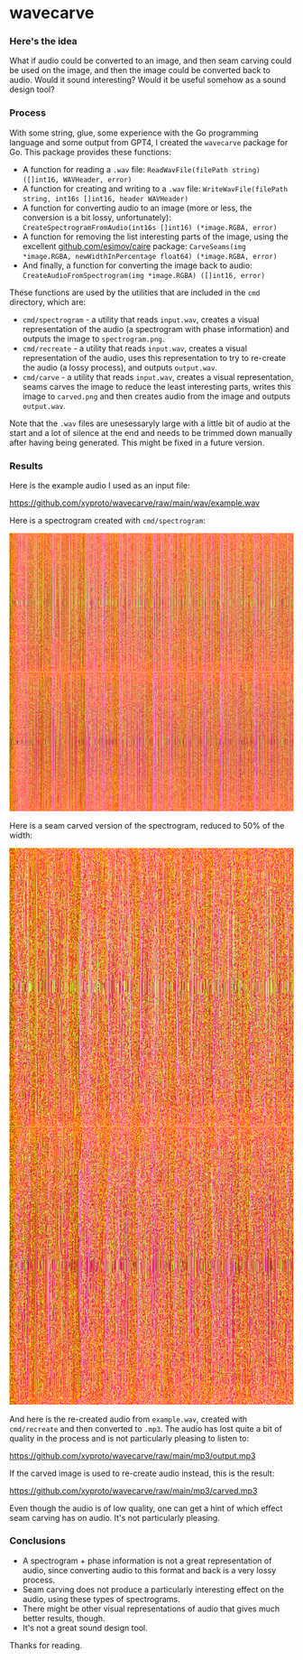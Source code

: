 # wavecarve

### Here's the idea

What if audio could be converted to an image, and then seam carving could be used on the image, and then the image could be converted back to audio. Would it sound interesting? Would it be useful somehow as a sound design tool?

### Process

With some string, glue, some experience with the Go programming language and some output from GPT4, I created the `wavecarve` package for Go. This package provides these functions:

* A function for reading a `.wav` file: `ReadWavFile(filePath string) ([]int16, WAVHeader, error)`
* A function for creating and writing to a `.wav` file: `WriteWavFile(filePath string, int16s []int16, header WAVHeader)`
* A function for converting audio to an image (more or less, the conversion is a bit lossy, unfortunately): `CreateSpectrogramFromAudio(int16s []int16) (*image.RGBA, error)`
* A function for removing the list interesting parts of the image, using the excellent [github.com/esimov/caire](https://github.com/esimov/caire) package: `CarveSeams(img *image.RGBA, newWidthInPercentage float64) (*image.RGBA, error)`
* And finally, a function for converting the image back to audio: `CreateAudioFromSpectrogram(img *image.RGBA) ([]int16, error)`

These functions are used by the utilities that are included in the `cmd` directory, which are:

* `cmd/spectrogram` - a utility that reads `input.wav`, creates a visual representation of the audio (a spectrogram with phase information) and outputs the image to `spectrogram.png`.
* `cmd/recreate` - a utility that reads `input.wav`, creates a visual representation of the audio, uses this representation to try to re-create the audio (a lossy process), and outputs `output.wav`.
* `cmd/carve` - a utility that reads `input.wav`, creates a visual representation, seams carves the image to reduce the least interesting parts, writes this image to `carved.png` and then creates audio from the image and outputs `output.wav`.

Note that the `.wav` files are unesessaryly large with a little bit of audio at the start and a lot of silence at the end and needs to be trimmed down manually after having being generated. This might be fixed in a future version.

### Results

Here is the example audio I used as an input file:

https://github.com/xyproto/wavecarve/raw/main/wav/example.wav

Here is a spectrogram created with `cmd/spectrogram`:

![spectrogram](img/spectrogram3.png)

Here is a seam carved version of the spectrogram, reduced to 50% of the width:

![carved](img/carved3.png)

And here is the re-created audio from `example.wav`, created with `cmd/recreate` and then converted to `.mp3`. The audio has lost quite a bit of quality in the process and is not particularly pleasing to listen to:

https://github.com/xyproto/wavecarve/raw/main/mp3/output.mp3

If the carved image is used to re-create audio instead, this is the result:

https://github.com/xyproto/wavecarve/raw/main/mp3/carved.mp3

Even though the audio is of low quality, one can get a hint of which effect seam carving has on audio. It's not particularly pleasing.

### Conclusions

* A spectrogram + phase information is not a great representation of audio, since converting audio to this format and back is a very lossy process.
* Seam carving does not produce a particularly interesting effect on the audio, using these types of spectrograms.
* There might be other visual representations of audio that gives much better results, though.
* It's not a great sound design tool.

Thanks for reading.
